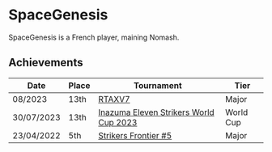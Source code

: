 # SpaceGenesis

SpaceGenesis is a French player, maining Nomash.

## Achievements

|Date|Place|Tournament|Tier|
|-|-|-|-|
| 08/2023 | 13th | [RTAXV7](/inapedia/tournaments/rtaxv/rtaxv7.md) | Major |
| 30/07/2023 | 13th | [Inazuma Eleven Strikers World Cup 2023](/inapedia/tournaments/worldcup23.md) | World Cup |
| 23/04/2022 | 5th | [Strikers Frontier #5](/inapedia/tournaments/sf/sf5.md) | Major |
